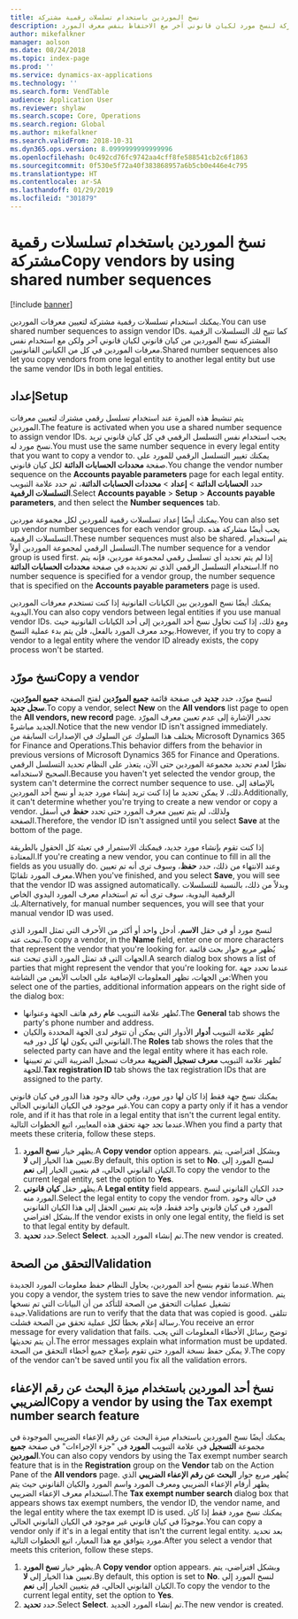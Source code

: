 ```yaml
---
title: نسخ الموردين باستخدام تسلسلات رقمية مشتركة
description: يشرح هذا المقال كيفية استخدام تسلسلات رقمية مشتركة لنسخ مورد لكيان قانوني آخر مع الاحتفاظ بنفس معرف المورد.
author: mikefalkner
manager: aolson
ms.date: 08/24/2018
ms.topic: index-page
ms.prod: ''
ms.service: dynamics-ax-applications
ms.technology: ''
ms.search.form: VendTable
audience: Application User
ms.reviewer: shylaw
ms.search.scope: Core, Operations
ms.search.region: Global
ms.author: mikefalkner
ms.search.validFrom: 2018-10-31
ms.dyn365.ops.version: 8.0999999999999996
ms.openlocfilehash: 0c492cd76fc9742aa4cff8fe588541cb2c6f1863
ms.sourcegitcommit: 0f530e5f72a40f383868957a6b5cb0e446e4c795
ms.translationtype: HT
ms.contentlocale: ar-SA
ms.lasthandoff: 01/29/2019
ms.locfileid: "301879"
---
```

# <a name="copy-vendors-by-using-shared-number-sequences"></a><span data-ttu-id="9843e-103">نسخ الموردين باستخدام تسلسلات رقمية مشتركة</span><span class="sxs-lookup"><span data-stu-id="9843e-103">Copy vendors by using shared number sequences</span></span>

[!include [banner](../includes/banner.md)]

<span data-ttu-id="9843e-104">يمكنك استخدام تسلسلات رقمية مشتركة لتعيين معرفات الموردين.</span><span class="sxs-lookup"><span data-stu-id="9843e-104">You can use shared number sequences to assign vendor IDs.</span></span> <span data-ttu-id="9843e-105">كما تتيح لك التسلسلات الرقمية المشتركة نسخ الموردين من كيان قانوني لكيان قانوني آخر ولكن مع استخدام نفس معرفات الموردين في كل من الكيانين القانونيين.</span><span class="sxs-lookup"><span data-stu-id="9843e-105">Shared number sequences also let you copy vendors from one legal entity to another legal entity but use the same vendor IDs in both legal entities.</span></span>

## <a name="setup"></a><span data-ttu-id="9843e-106">إعداد</span><span class="sxs-lookup"><span data-stu-id="9843e-106">Setup</span></span>

<span data-ttu-id="9843e-107">يتم تنشيط هذه الميزة عند استخدام تسلسل رقمي مشترك لتعيين معرفات الموردين.</span><span class="sxs-lookup"><span data-stu-id="9843e-107">The feature is activated when you use a shared number sequence to assign vendor IDs.</span></span> <span data-ttu-id="9843e-108">يجب استخدام نفس التسلسل الرقمي في كل كيان قانوني تريد نسخ مورد له.</span><span class="sxs-lookup"><span data-stu-id="9843e-108">You must use the same number sequence in every legal entity that you want to copy a vendor to.</span></span> <span data-ttu-id="9843e-109">يمكنك تغيير التسلسل الرقمي للمورد على صفحة **محددات الحسابات الدائنة** لكل كيان قانوني.</span><span class="sxs-lookup"><span data-stu-id="9843e-109">You change the vendor number sequence on the **Accounts payable parameters** page for each legal entity.</span></span> <span data-ttu-id="9843e-110">حدد **الحسابات الدائنة** \> **إعداد** \> **محددات الحسابات الدائنة**، ثم حدد علامة التبويب **التسلسلات الرقمية**.</span><span class="sxs-lookup"><span data-stu-id="9843e-110">Select **Accounts payable** \> **Setup** \> **Accounts payable parameters**, and then select the **Number sequences** tab.</span></span>

<span data-ttu-id="9843e-111">يمكنك أيضًا إعداد تسلسلات رقمية للموردين لكل مجموعة موردين.</span><span class="sxs-lookup"><span data-stu-id="9843e-111">You can also set up vendor number sequences for each vendor group.</span></span> <span data-ttu-id="9843e-112">يجب أيضًا مشاركة هذه التسلسلات الرقمية.</span><span class="sxs-lookup"><span data-stu-id="9843e-112">These number sequences must also be shared.</span></span> <span data-ttu-id="9843e-113">يتم استخدام التسلسل الرقمي لمجموعة الموردين أولاً.</span><span class="sxs-lookup"><span data-stu-id="9843e-113">The number sequence for a vendor group is used first.</span></span> <span data-ttu-id="9843e-114">إذا لم يتم تحديد أي تسلسل رقمي لمجموعة موردين، فإنه يتم استخدام التسلسل الرقمي الذي تم تحديده في صفحة **محددات الحسابات الدائنة**.</span><span class="sxs-lookup"><span data-stu-id="9843e-114">If no number sequence is specified for a vendor group, the number sequence that is specified on the **Accounts payable parameters** page is used.</span></span>

<span data-ttu-id="9843e-115">يمكنك أيضًا نسخ الموردين بين الكيانات القانونية إذا كنت تستخدم معرفات الموردين اليدوية.</span><span class="sxs-lookup"><span data-stu-id="9843e-115">You can also copy vendors between legal entities if you use manual vendor IDs.</span></span> <span data-ttu-id="9843e-116">ومع ذلك، إذا كنت تحاول نسخ أحد الموردين إلى أحد الكيانات القانونية حيث يوجد معرف المورد بالفعل، فلن يتم بدء عملية النسخ.</span><span class="sxs-lookup"><span data-stu-id="9843e-116">However, if you try to copy a vendor to a legal entity where the vendor ID already exists, the copy process won't be started.</span></span>

## <a name="copy-a-vendor"></a><span data-ttu-id="9843e-117">نسخ مورّد</span><span class="sxs-lookup"><span data-stu-id="9843e-117">Copy a vendor</span></span>

<span data-ttu-id="9843e-118">لنسخ مورّد، حدد **جديد** في صفحة قائمة **جميع المورّدين** لفتح الصفحة **جميع المورّدين، سجل جديد**.</span><span class="sxs-lookup"><span data-stu-id="9843e-118">To copy a vendor, select **New** on the **All vendors** list page to open the **All vendors, new record** page.</span></span> <span data-ttu-id="9843e-119">تجدر الإشارة إلى عدم تعيين معرف المورّد الجديد مباشرةً.</span><span class="sxs-lookup"><span data-stu-id="9843e-119">Notice that the new vendor ID isn't assigned immediately.</span></span> <span data-ttu-id="9843e-120">يختلف هذا السلوك عن السلوك في الإصدارات السابقة من Microsoft Dynamics 365 for Finance and Operations.</span><span class="sxs-lookup"><span data-stu-id="9843e-120">This behavior differs from the behavior in previous versions of Microsoft Dynamics 365 for Finance and Operations.</span></span> <span data-ttu-id="9843e-121">نظرًا لعدم تحديد مجموعة الموردين حتى الآن، يتعذر على النظام تحديد التسلسل الرقمي الصحيح لاستخدامه.</span><span class="sxs-lookup"><span data-stu-id="9843e-121">Because you haven't yet selected the vendor group, the system can't determine the correct number sequence to use.</span></span> <span data-ttu-id="9843e-122">بالإضافة إلى ذلك، لا يمكن تحديد ما إذا كنت تريد إنشاء مورد جديد أو نسخ أحد الموردين.</span><span class="sxs-lookup"><span data-stu-id="9843e-122">Additionally, it can't determine whether you're trying to create a new vendor or copy a vendor.</span></span> <span data-ttu-id="9843e-123">ولذلك، لم يتم تعيين معرف المورد حتى تحدد **حفظ** في أسفل الصفحة.</span><span class="sxs-lookup"><span data-stu-id="9843e-123">Therefore, the vendor ID isn't assigned until you select **Save** at the bottom of the page.</span></span>

<span data-ttu-id="9843e-124">إذا كنت تقوم بإنشاء مورد جديد، فيمكنك الاستمرار في تعبئة كل الحقول بالطريقة المعتادة.</span><span class="sxs-lookup"><span data-stu-id="9843e-124">If you're creating a new vendor, you can continue to fill in all the fields as you usually do.</span></span> <span data-ttu-id="9843e-125">وعند الانتهاء من ذلك، حدد **حفظ**، وسوف ترى أنه تم تعيين معرف المورد تلقائيًا.</span><span class="sxs-lookup"><span data-stu-id="9843e-125">When you've finished, and you select **Save**, you will see that the vendor ID was assigned automatically.</span></span> <span data-ttu-id="9843e-126">وبدلاً من ذلك، بالنسبة للتسلسلات الرقمية اليدوية، سوف ترى أنه تم استخدام معرف المورد اليدوي الخاص بك.</span><span class="sxs-lookup"><span data-stu-id="9843e-126">Alternatively, for manual number sequences, you will see that your manual vendor ID was used.</span></span>

<span data-ttu-id="9843e-127">لنسخ مورد أو في حقل **الاسم**، أدخل واحد أو أكثر من الأحرف التي تمثل المورد الذي تبحث عنه.</span><span class="sxs-lookup"><span data-stu-id="9843e-127">To copy a vendor, in the **Name** field, enter one or more characters that represent the vendor that you're looking for.</span></span> <span data-ttu-id="9843e-128">يُظهر مربع حوار بحث قائمة الجهات التي قد تمثل المورد الذي تبحث عنه.</span><span class="sxs-lookup"><span data-stu-id="9843e-128">A search dialog box shows a list of parties that might represent the vendor that you're looking for.</span></span> <span data-ttu-id="9843e-129">عندما تحدد جهة من الجهات، تظهر المعلومات الإضافية على الجانب الأيمن من الشاشة:</span><span class="sxs-lookup"><span data-stu-id="9843e-129">When you select one of the parties, additional information appears on the right side of the dialog box:</span></span>

- <span data-ttu-id="9843e-130">تُظهر علامة التبويب **عام** رقم هاتف الجهة وعنوانها.</span><span class="sxs-lookup"><span data-stu-id="9843e-130">The **General** tab shows the party's phone number and address.</span></span>
- <span data-ttu-id="9843e-131">تُظهر علامة التبويب **أدوار** الأدوار التي يمكن أن تتوفر لدى الجهة المحددة والكيان القانوني التي يكون لها كل دور فيه.</span><span class="sxs-lookup"><span data-stu-id="9843e-131">The **Roles** tab shows the roles that the selected party can have and the legal entity where it has each role.</span></span>
- <span data-ttu-id="9843e-132">تُظهر علامة التبويب **معرف تسجيل الضريبة** معرفات تسجيل الضريبة التي تم تعيينها للجهة.</span><span class="sxs-lookup"><span data-stu-id="9843e-132">**Tax registration ID** tab shows the tax registration IDs that are assigned to the party.</span></span>

<span data-ttu-id="9843e-133">يمكنك نسخ جهة فقط إذا كان لها دور مورد، وفي حالة وجود هذا الدور في كيان قانوني غير موجود في الكيان القانوني الحالي.</span><span class="sxs-lookup"><span data-stu-id="9843e-133">You can copy a party only if it has a vendor role, and if it has that role in a legal entity that isn't the current legal entity.</span></span> <span data-ttu-id="9843e-134">عندما تجد جهة تحقق هذه المعايير، اتبع الخطوات التالية.</span><span class="sxs-lookup"><span data-stu-id="9843e-134">When you find a party that meets these criteria, follow these steps.</span></span>

1. <span data-ttu-id="9843e-135">يظهر خيار **نسخ المورد**.</span><span class="sxs-lookup"><span data-stu-id="9843e-135">A **Copy vendor** option appears.</span></span> <span data-ttu-id="9843e-136">وبشكل افتراضي، يتم تعيين هذا الخيار إلى **لا**.</span><span class="sxs-lookup"><span data-stu-id="9843e-136">By default, this option is set to **No**.</span></span> <span data-ttu-id="9843e-137">لنسخ المورد إلى الكيان القانوني الحالي، قم بتعيين الخيار إلى **نعم**.</span><span class="sxs-lookup"><span data-stu-id="9843e-137">To copy the vendor to the current legal entity, set the option to **Yes**.</span></span> 
2. <span data-ttu-id="9843e-138">يظهر حقل **كيان قانوني**.</span><span class="sxs-lookup"><span data-stu-id="9843e-138">A **Legal entity** field appears.</span></span> <span data-ttu-id="9843e-139">حدد الكيان القانوني لنسخ المورد منه.</span><span class="sxs-lookup"><span data-stu-id="9843e-139">Select the legal entity to copy the vendor from.</span></span> <span data-ttu-id="9843e-140">في حالة وجود المورد في كيان قانوني واحد فقط، فإنه يتم تعيين الحقل إلى هذا الكيان القانوني بشكل افتراضي.</span><span class="sxs-lookup"><span data-stu-id="9843e-140">If the vendor exists in only one legal entity, the field is set to that legal entity by default.</span></span>
3. <span data-ttu-id="9843e-141">حدد **تحديد**.</span><span class="sxs-lookup"><span data-stu-id="9843e-141">Select **Select**.</span></span> <span data-ttu-id="9843e-142">تم إنشاء المورد الجديد.</span><span class="sxs-lookup"><span data-stu-id="9843e-142">The new vendor is created.</span></span>

## <a name="validation"></a><span data-ttu-id="9843e-143">التحقق من الصحة</span><span class="sxs-lookup"><span data-stu-id="9843e-143">Validation</span></span>

<span data-ttu-id="9843e-144">عندما تقوم بنسخ أحد الموردين، يحاول النظام حفظ معلومات المورد الجديدة.</span><span class="sxs-lookup"><span data-stu-id="9843e-144">When you copy a vendor, the system tries to save the new vendor information.</span></span> <span data-ttu-id="9843e-145">يتم تشغيل عمليات التحقق من الصحة للتأكد من أن البيانات التي تم نسخها جيدة.</span><span class="sxs-lookup"><span data-stu-id="9843e-145">Validations are run to verify that the data that was copied is good.</span></span> <span data-ttu-id="9843e-146">تتلقى رسالة إعلام بخطأ لكل عملية تحقق من الصحة فشلت.</span><span class="sxs-lookup"><span data-stu-id="9843e-146">You receive an error message for every validation that fails.</span></span> <span data-ttu-id="9843e-147">توضح رسائل الأخطاء المعلومات التي يجب أن يتم تحديثها.</span><span class="sxs-lookup"><span data-stu-id="9843e-147">The error messages explain what information must be updated.</span></span> <span data-ttu-id="9843e-148">لا يمكن حفظ نسخة المورد حتى تقوم بإصلاح جميع أخطاء التحقق من الصحة.</span><span class="sxs-lookup"><span data-stu-id="9843e-148">The copy of the vendor can't be saved until you fix all the validation errors.</span></span>

## <a name="copy-a-vendor-by-using-the-tax-exempt-number-search-feature"></a><span data-ttu-id="9843e-149">نسخ أحد الموردين باستخدام ميزة البحث عن رقم الإعفاء الضريبي</span><span class="sxs-lookup"><span data-stu-id="9843e-149">Copy a vendor by using the Tax exempt number search feature</span></span>

<span data-ttu-id="9843e-150">يمكنك أيضًا نسخ الموردين باستخدام ميزة البحث عن رقم الإعفاء الضريبي الموجودة في مجموعة **التسجيل** في علامة التبويب **المورد** في "جزء الإجراءات" في صفحة **جميع الموردين**.</span><span class="sxs-lookup"><span data-stu-id="9843e-150">You can also copy vendors by using the Tax exempt number search feature that is in the **Registration** group on the **Vendor** tab on the Action Pane of the **All vendors** page.</span></span> <span data-ttu-id="9843e-151">يُظهر مربع حوار **البحث عن رقم الإعفاء الضريبي** الذي يظهر أرقام الإعفاء الضريبي ومعرف المورد واسم المورد والكيان القانوني حيث يتم استخدام معرف الإعفاء الضريبي.</span><span class="sxs-lookup"><span data-stu-id="9843e-151">The **Tax exempt number search** dialog box that appears shows tax exempt numbers, the vendor ID, the vendor name, and the legal entity where the tax exempt ID is used.</span></span> <span data-ttu-id="9843e-152">يمكنك نسخ مورد فقط إذا كان موجودًا في كيان قانوني غير موجود في الكيان القانوني الحالي.</span><span class="sxs-lookup"><span data-stu-id="9843e-152">You can copy a vendor only if it's in a legal entity that isn't the current legal entity.</span></span> <span data-ttu-id="9843e-153">بعد تحديد مورد يتوافق مع هذا المعيار، اتبع الخطوات التالية.</span><span class="sxs-lookup"><span data-stu-id="9843e-153">After you select a vendor that meets this criterion, follow these steps.</span></span>

1. <span data-ttu-id="9843e-154">يظهر خيار **نسخ المورد**.</span><span class="sxs-lookup"><span data-stu-id="9843e-154">A **Copy vendor** option appears.</span></span> <span data-ttu-id="9843e-155">وبشكل افتراضي، يتم تعيين هذا الخيار إلى **لا**.</span><span class="sxs-lookup"><span data-stu-id="9843e-155">By default, this option is set to **No**.</span></span> <span data-ttu-id="9843e-156">لنسخ المورد إلى الكيان القانوني الحالي، قم بتعيين الخيار إلى **نعم**.</span><span class="sxs-lookup"><span data-stu-id="9843e-156">To copy the vendor to the current legal entity, set the option to **Yes**.</span></span>
2. <span data-ttu-id="9843e-157">حدد **تحديد**.</span><span class="sxs-lookup"><span data-stu-id="9843e-157">Select **Select**.</span></span> <span data-ttu-id="9843e-158">تم إنشاء المورد الجديد.</span><span class="sxs-lookup"><span data-stu-id="9843e-158">The new vendor is created.</span></span>
